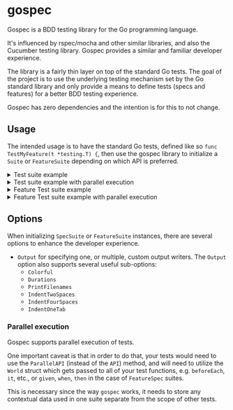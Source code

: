 # gospec

Gospec is a BDD testing library for the Go programming language.

It's influenced by rspec/mocha and other similar libraries, and also the Cucumber testing library. Gospec provides a similar and familiar developer experience.

The library is a fairly thin layer on top of the standard Go tests. The goal of the project is to use the underlying testing mechanism set by the Go standard library and only provide a means to define tests (specs and features) for a better BDD testing experience.

Gospec has zero dependencies and the intention is for this to not change.

## Usage

The intended usage is to have the standard Go tests, defined like so `func TestMyFeature(t *testing.T) {`, then use the gospec library to initialize a `Suite` or `FeatureSuite` depending on which API is preferred.

<details>
    <summary>Test suite example</summary>

```go
import (
	"testing"

	"github.com/slavsan/gospec"
)

func TestCartSpec(t *testing.T) {
	gospec.WithSpecSuite(t, func(s *gospec.SpecSuite) {
		describe, beforeEach, it := s.API()
		
		describe("Cart", func() {
			var cart []string

			beforeEach(func() {
				cart = []string{
					"Gopher Toy",
					"Crab Toy",
				}
			})

			describe("cart updates", func() {
				describe("given a new item has already been added", func() {
					beforeEach(func(t *testing.T) {
						cart = append(cart, "Lizard toy")
					})

					describe("when we remove the second item", func() {
						beforeEach(func(t *testing.T) {
							cart = []string{cart[0], cart[2]}
						})

						it("then the cart should contain the correct two items", func(t *testing.T) {
							assert.Equal(t, []string{"Gopher Toy", "Lizard toy"}, cart)
						})
					})
				})
			})

			describe("removing items from the cart", func() {
				describe("given the second item has already been removed", func() {
					beforeEach(func(t *testing.T) {
						cart = cart[:1]
					})

					describe("when we remove the first item", func() {
						beforeEach(func(t *testing.T) {
							cart = cart[:0]
						})

						it("then the cart should contain 0 items", func(t *testing.T) {
							assert.Equal(t, []string{}, cart)
						})
					})
				})
			})
		})
	})
}
```
</details>

<details>
    <summary>Test suite example with parallel execution</summary>

```go
import (
	"testing"

	"github.com/slavsan/gospec"
)

func TestCartSpec(t *testing.T) {
	gospec.WithSpecSuite(t, func(s *gospec.SpecSuite) {
		describe, beforeEach, it := s.ParallelAPI()

		describe("Cart", func() {
			beforeEach(func(t *testing.T, w *gospec.World) {
				w.Set("cart", []string{
					"Gopher Toy",
					"Crab Toy",
				})
			})

			describe("cart updates", func() {
				describe("given a new item has already been added", func() {
					beforeEach(func(t *testing.T, w *gospec.World) {
						w.Swap("cart", func(cart any) any { return append(cart.([]string), "Lizard toy") })
					})

					describe("when we remove the second item", func() {
						beforeEach(func(t *testing.T, w *gospec.World) {
							w.Swap("cart", func(cart any) any { c := cart.([]string); return []string{c[0], c[2]} })
						})

						it("then the cart should contain the correct two items", func(t *testing.T, w *gospec.World) {
							assert.Equal(w.T, []string{"Gopher Toy", "Lizard toy"}, w.Get("cart"))
						})
					})
				})
			})

			describe("removing items from the cart", func() {
				describe("given the second item has already been removed", func() {
					beforeEach(func(t *testing.T, w *gospec.World) {
						w.Swap("cart", func(cart any) any { return cart.([]string)[:1] })
					})

					describe("when we remove the first item", func() {
						beforeEach(func(t *testing.T, w *gospec.World) {
							w.Swap("cart", func(cart any) any { return cart.([]string)[:0] })
						})

						it("then the cart should contain 0 items", func(t *testing.T, w *gospec.World) {
							assert.Equal(w.T, []string{}, w.Get("cart"))
						})
					})
				})
			})
		})
	})
}
```
</details>

<details>
    <summary>Feature Test suite example</summary>

```go
import (
	"testing"

	"github.com/slavsan/gospec"
)

func TestCartFeature(t *testing.T) {
	gospec.WithFeatureSuite(t, func(s *gospec.FeatureSuite) {
		feature, background, scenario, given, when, then, _ := s.API()

		feature("Cart", func() {
			var cart []string

			background(func() {
				given("there is a cart with three items", func(t *testing.T) {
					cart = []string{
						"Gopher Toy",
						"Crab Toy",
					}
				})
			})

			scenario("cart updates", func() {
				given("a new item has already been added", func(t *testing.T) {
					cart = append(cart, "Lizard toy")
				})
				when("we remove the second item", func(t *testing.T) {
					cart = []string{cart[0], cart[2]}
				})
				then("the cart should contain the correct two items", func(t *testing.T) {
					assert.Equal(t, []string{"Gopher Toy", "Lizard toy"}, cart)
				})
			})

			scenario("removing items from the cart", func() {
				given("the second item has already been removed", func(t *testing.T) {
					cart = cart[:1]
				})
				when("we remove the first item", func(t *testing.T) {
					cart = cart[:0]
				})
				then("the cart should contain 0 items", func(t *testing.T) {
					assert.Equal(t, []string{}, cart)
				})
			})
		})
	})
}
```
</details>

<details>
    <summary>Feature Test suite example with parallel execution</summary>

```go
import (
	"testing"
	
	"github.com/slavsan/gospec"
)

func TestCartFeature(t *testing.T) {
	gospec.WithFeatureSuite(t, func(s *gospec.FeatureSuite) {
		feature, background, scenario, given, when, then := s.ParallelAPI()

		feature("Cart", func() {
			background(func() {
				given("there is a cart with three items", func(t *testing.T, w *gospec.World) {
					w.Set("cart", []string{
						"Gopher Toy",
						"Crab Toy",
					})
				})
			})

			scenario("cart updates", func() {
				given("a new item has already been added", func(t *testing.T, w *gospec.World) {
					w.Swap("cart", func(cart any) any { return append(cart.([]string), "Lizard toy") })
				})
				when("we remove the second item", func(t *testing.T, w *gospec.World) {
					w.Swap("cart", func(cart any) any { c := cart.([]string); return []string{c[0], c[2]} })
				})
				then("the cart should contain the correct two items", func(t *testing.T, w *gospec.World) {
					assert.Equal(w.T, []string{"Gopher Toy", "Lizard toy"}, w.Get("cart"))
				})
			})

			scenario("removing items from the cart", func() {
				given("the second item has already been removed", func(t *testing.T, w *gospec.World) {
					w.Swap("cart", func(cart any) any { return cart.([]string)[:1] })
				})
				when("we remove the first item", func(t *testing.T, w *gospec.World) {
					w.Swap("cart", func(cart any) any { return cart.([]string)[:0] })
				})
				then("the cart should contain 0 items", func(t *testing.T, w *gospec.World) {
					assert.Equal(w.T, []string{}, w.Get("cart"))
				})
			})
		})
	})
}
```
</details>

## Options

When initializing `SpecSuite` or `FeatureSuite` instances, there are several options to enhance the developer experience.

- `Output` for specifying one, or multiple, custom output writers. The `Output` option also supports several useful sub-options:
    - `Colorful`
    - `Durations`
    - `PrintFilenames`
    - `IndentTwoSpaces`
    - `IndentFourSpaces`
    - `IndentOneTab`

### Parallel execution

Gospec supports parallel execution of tests.

One important caveat is that in order to do that, your tests would need to use the `ParallelAPI` (instead of the `API`) method, and will need to utilize the `World` struct which gets passed to all of your test functions, e.g. `beforeEach`, `it`, etc., or `given`, `when`, `then` in the case of `FeatureSpec` suites.

This is necessary since the way `gospec` works, it needs to store any contextual data used in one suite separate from the scope of other tests.
